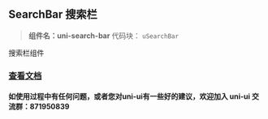 ## SearchBar 搜索栏

> **组件名：uni-search-bar**
> 代码块： `uSearchBar`


搜索栏组件

### [查看文档](https://uniapp.dcloud.io/component/uniui/uni-search-bar)
#### 如使用过程中有任何问题，或者您对uni-ui有一些好的建议，欢迎加入 uni-ui 交流群：871950839 


